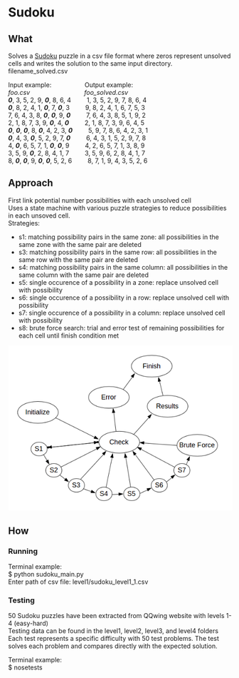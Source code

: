 Sudoku
======

## What

Solves a [Sudoku](http://www.sudoku.name/rules/en) puzzle in a csv file format where zeros represent unsolved cells and writes the solution to the same input directory. filename_solved.csv

Input example:&nbsp;&nbsp;&nbsp;&nbsp;&nbsp;&nbsp;&nbsp;&nbsp;&nbsp;&nbsp;&nbsp;&nbsp;&nbsp;&nbsp;&nbsp;&nbsp;&nbsp;&nbsp;&nbsp;Output example:<br/>
_foo.csv_&nbsp;&nbsp;&nbsp;&nbsp;&nbsp;&nbsp;&nbsp;&nbsp;&nbsp;&nbsp;&nbsp;&nbsp;&nbsp;&nbsp;&nbsp;&nbsp;&nbsp;&nbsp;&nbsp;&nbsp;&nbsp;&nbsp;&nbsp;&nbsp;&nbsp;&nbsp;&nbsp;&nbsp;&nbsp;&nbsp;&nbsp;_foo_solved.csv_<br/>
_**0**_,&nbsp;3,&nbsp;5,&nbsp;2,&nbsp;9,&nbsp;_**0**_,&nbsp;8,&nbsp;6,&nbsp;4&nbsp;&nbsp;&nbsp;&nbsp;&nbsp;&nbsp;&nbsp;&nbsp;&nbsp;1,&nbsp;3,&nbsp;5,&nbsp;2,&nbsp;9,&nbsp;7,&nbsp;8,&nbsp;6,&nbsp;4<br/>
_**0**_,&nbsp;8,&nbsp;2,&nbsp;4,&nbsp;1,&nbsp;_**0**_,&nbsp;7,&nbsp;_**0**_,&nbsp;3&nbsp;&nbsp;&nbsp;&nbsp;&nbsp;&nbsp;&nbsp;&nbsp;&nbsp;9,&nbsp;8,&nbsp;2,&nbsp;4,&nbsp;1,&nbsp;6,&nbsp;7,&nbsp;5,&nbsp;3<br/>
7,&nbsp;6,&nbsp;4,&nbsp;3,&nbsp;8,&nbsp;_**0**_,&nbsp;_**0**_,&nbsp;9,&nbsp;_**0**_&nbsp;&nbsp;&nbsp;&nbsp;&nbsp;&nbsp;&nbsp;&nbsp;&nbsp;7,&nbsp;6,&nbsp;4,&nbsp;3,&nbsp;8,&nbsp;5,&nbsp;1,&nbsp;9,&nbsp;2<br/>
2,&nbsp;1,&nbsp;8,&nbsp;7,&nbsp;3,&nbsp;9,&nbsp;_**0**_,&nbsp;4,&nbsp;_**0**_&nbsp;&nbsp;&nbsp;&nbsp;&nbsp;&nbsp;&nbsp;&nbsp;&nbsp;2,&nbsp;1,&nbsp;8,&nbsp;7,&nbsp;3,&nbsp;9,&nbsp;6,&nbsp;4,&nbsp;5<br/>
_**0**_,&nbsp;_**0**_,&nbsp;_**0**_,&nbsp;8,&nbsp;_**0**_,&nbsp;4,&nbsp;2,&nbsp;3,&nbsp;_**0**_&nbsp;&nbsp;&nbsp;&nbsp;&nbsp;&nbsp;&nbsp;&nbsp;&nbsp;5,&nbsp;9,&nbsp;7,&nbsp;8,&nbsp;6,&nbsp;4,&nbsp;2,&nbsp;3,&nbsp;1<br/>
_**0**_,&nbsp;4,&nbsp;3,&nbsp;_**0**_,&nbsp;5,&nbsp;2,&nbsp;9,&nbsp;7,&nbsp;_**0**_&nbsp;&nbsp;&nbsp;&nbsp;&nbsp;&nbsp;&nbsp;&nbsp;&nbsp;6,&nbsp;4,&nbsp;3,&nbsp;1,&nbsp;5,&nbsp;2,&nbsp;9,&nbsp;7,&nbsp;8<br/>
4,&nbsp;_**0**_,&nbsp;6,&nbsp;5,&nbsp;7,&nbsp;1,&nbsp;_**0**_,&nbsp;_**0**_,&nbsp;9&nbsp;&nbsp;&nbsp;&nbsp;&nbsp;&nbsp;&nbsp;&nbsp;&nbsp;4,&nbsp;2,&nbsp;6,&nbsp;5,&nbsp;7,&nbsp;1,&nbsp;3,&nbsp;8,&nbsp;9<br/>
3,&nbsp;5,&nbsp;9,&nbsp;_**0**_,&nbsp;2,&nbsp;8,&nbsp;4,&nbsp;1,&nbsp;7&nbsp;&nbsp;&nbsp;&nbsp;&nbsp;&nbsp;&nbsp;&nbsp;&nbsp;3,&nbsp;5,&nbsp;9,&nbsp;6,&nbsp;2,&nbsp;8,&nbsp;4,&nbsp;1,&nbsp;7<br/>
8,&nbsp;_**0**_,&nbsp;_**0**_,&nbsp;9,&nbsp;_**0**_,&nbsp;_**0**_,&nbsp;5,&nbsp;2,&nbsp;6&nbsp;&nbsp;&nbsp;&nbsp;&nbsp;&nbsp;&nbsp;&nbsp;&nbsp;8,&nbsp;7,&nbsp;1,&nbsp;9,&nbsp;4,&nbsp;3,&nbsp;5,&nbsp;2,&nbsp;6<br/>

## Approach
First link potential number possibilities with each unsolved cell<br/>
Uses a state machine with various puzzle strategies to reduce possibilities in each unsoved cell.<br/>
Strategies:
- s1: matching possibility pairs in the same zone: all possibilities in the same zone with the same pair are deleted
- s3: matching possibility pairs in the same row: all possibilities in the same row with the same pair are deleted
- s4: matching possibility pairs in the same column: all possibilities in the same column with the same pair are deleted
- s5: single occurence of a possibility in a zone: replace unsolved cell with possibility
- s6: single occurence of a possibility in a row: replace unsolved cell with possibility
- s7: single occurence of a possibility in a column: replace unsolved cell with possibility
- s8: brute force search: trial and error test of remaining possibilities for each cell until finish condition met

![GitHub Logo](/images/Sudoku_statemachine_cropped.png)

## How
### Running
Terminal example:  
$ python sudoku_main.py  
Enter path of csv file: level1/sudoku_level1_1.csv  

### Testing
50 Sudoku puzzles have been extracted from QQwing website with levels 1-4 (easy-hard)  
Testing data can be found in the level1, level2, level3, and level4 folders  
Each test represents a specific difficulty with 50 test problems. The test solves each problem and compares directly with the expected solution.

Terminal example:  
$ nosetests

